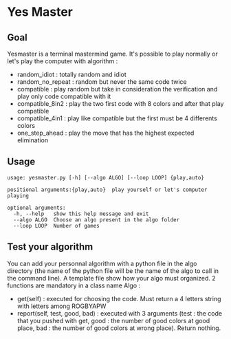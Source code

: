Yes Master
==========
Goal
----
Yesmaster is a terminal mastermind game. It's possible to play normally or let's play the computer with algorithm :
- random_idiot : totally random and idiot
- random_no_repeat : random but never the same code twice
- compatible : play random but take in consideration the verification and play only code compatible with it
- compatible_8in2 : play the two first code with 8 colors and after that play compatible
- compatible_4in1 : play like compatible but the first must be 4 differents colors
- one_step_ahead : play the move that has the highest expected elimination

Usage
-----
```
usage: yesmaster.py [-h] [--algo ALGO] [--loop LOOP] {play,auto}

positional arguments:{play,auto}  play yourself or let's computer playing

optional arguments:
  -h, --help   show this help message and exit
  --algo ALGO  Choose an algo present in the algo folder
  --loop LOOP  Number of games
```
Test your algorithm
-------------------
You can add your personnal algorithm with a python file in the algo directory (the name of the python file will be the name of the algo to call in the command line). A template file show how your algo must organized. 2 functions are mandatory in a class name Algo :
- get(self) : executed for choosing the code. Must return a 4 letters string with letters among ROGBYAPW
- report(self, test, good, bad) : executed with 3 arguments (test : the code that you pushed with get, good : the number of good colors at good place, bad : the number of good colors at wrong place). Return nothing.

